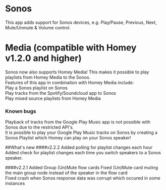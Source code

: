 # Sonos
This app adds support for Sonos devices, e.g. Play/Pause, Previous, Next, Mute/Unmute & Volume control.

# Media (compatible with Homey v1.2.0 and higher)
Sonos now also supports Homey Media! This makes it possible to play playlists from Homey Media to the Sonos. <br/>
Features of this app in combination with Homey Media include:<br/>
Play a Sonos playlist on Sonos<br/>
Play tracks from the Spotify/Soundcloud app to Sonos<br/>
Play mixed source playlists from Homey Media

### Known bugs
Playback of tracks from the Google Play Music app is not possible with Sonos due to the restricted API's.<br/>
It is possible to play your Google Play Music tracks on Sonos by creating a Sonos Playlist which Homey can play on your Sonos speaker!

##What's new
####v2.2.2
Added polling for playlist changes each hour<br/>
Added check for playlist changes each time you switch speakers to a Sonos speaker.

####v2.2.1
Added Group (Un)Mute flow cards
Fixed (Un)Mute card muting the main group node instead of the speaker in the flow card<br/>
Fixed crash when Sonos response data was corrupt which occured in some instances